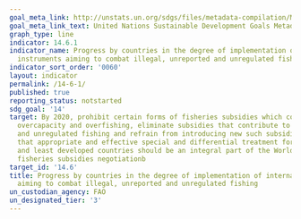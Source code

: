 ```yaml
---
goal_meta_link: http://unstats.un.org/sdgs/files/metadata-compilation/Metadata-Goal-14.pdf
goal_meta_link_text: United Nations Sustainable Development Goals Metadata (pdf 288kB)
graph_type: line
indicator: 14.6.1
indicator_name: Progress by countries in the degree of implementation of international
  instruments aiming to combat illegal, unreported and unregulated fishing
indicator_sort_order: '0060'
layout: indicator
permalink: /14-6-1/
published: true
reporting_status: notstarted
sdg_goal: '14'
target: By 2020, prohibit certain forms of fisheries subsidies which contribute to
  overcapacity and overfishing, eliminate subsidies that contribute to illegal, unreported
  and unregulated fishing and refrain from introducing new such subsidies, recognizing
  that appropriate and effective special and differential treatment for developing
  and least developed countries should be an integral part of the World Trade Organization
  fisheries subsidies negotiationb
target_id: '14.6'
title: Progress by countries in the degree of implementation of international instruments
  aiming to combat illegal, unreported and unregulated fishing
un_custodian_agency: FAO
un_designated_tier: '3'
---
```


